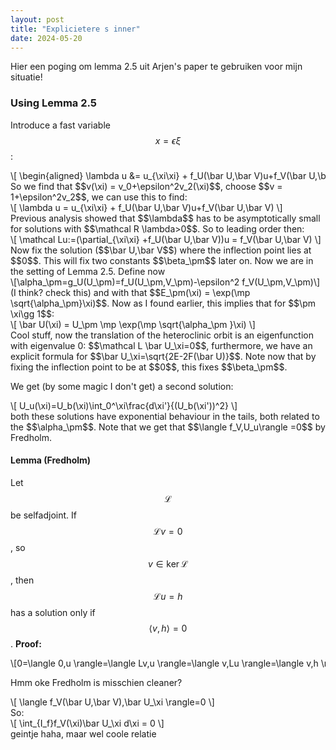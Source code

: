 ```yaml
---
layout: post
title: "Explicietere s inner"
date: 2024-05-20
---
```

<style>
.math-container {
    max-width: 100%; /* Set a maximum width to prevent it from expanding the page */
    overflow-x: auto; /* Enable horizontal scrolling */
    white-space: nowrap; /* Prevent the text from wrapping */
}
</style>
Hier een poging om lemma 2.5 uit Arjen's paper te gebruiken voor mijn situatie!
### Using Lemma 2.5
Introduce a fast variable $$x=\epsilon\xi$$:
<div class="math-container">\[
\begin{aligned}
\lambda u &=  u_{\xi\xi} + f_U(\bar U,\bar V)u+f_V(\bar U,\bar V)v\\
\epsilon^2\lambda v &=  v_{\xi\xi} - \epsilon^2f_U(\bar U,\bar V)u-\epsilon^2f_V(\bar U,\bar V)v
\end{aligned}
\]</div>
So we find that $$v(\xi) = v_0+\epsilon^2v_2(\xi)$$, choose $$v = 1+\epsilon^2v_2$$, we can use this to find:
<div class="math-container">\[
\lambda u =  u_{\xi\xi} + f_U(\bar U,\bar V)u+f_V(\bar U,\bar V)
\]</div>
Previous analysis showed that $$\lambda$$ has to be asymptotically small for solutions with $$\mathcal R \lambda>0$$. So to leading order then:
<div class="math-container">\[
\mathcal Lu:=(\partial_{\xi\xi} +f_U(\bar U,\bar V))u =  f_V(\bar U,\bar V)
\]</div>
Now fix the solution ($$\bar U,\bar V$$) where the inflection point lies at $$0$$. This will fix two constants $$\beta_\pm$$ later on.
Now we are in the setting of Lemma 2.5. Define now 
<div class="math-container">\[\alpha_\pm=g_U(U_\pm)=f_U(U_\pm,V_\pm)-\epsilon^2 f_V(U_\pm,V_\pm)\]</div>
(I think? check this)
and with that $$E_\pm(\xi) = \exp(\mp \sqrt{\alpha_\pm}\xi)$$. Now as I found earlier, this implies that for $$\pm \xi\gg 1$$:
<div class="math-container">\[
\bar U(\xi) = U_\pm \mp \exp(\mp \sqrt{\alpha_\pm }\xi)
\]</div>
Cool stuff, now the translation of the heteroclinic orbit is an eigenfunction with eigenvalue 0: $$\mathcal L \bar U_\xi=0$$, furthermore, we have an explicit formula for $$\bar U_\xi=\sqrt{2E-2F(\bar U)}$$. Note now that by fixing the inflection point to be at $$0$$, this fixes $$\beta_\pm$$. 


We get (by some magic I don't get) a second solution:
<div class="math-container">\[
U_u(\xi)=U_b(\xi)\int_0^\xi\frac{d\xi'}{(U_b(\xi'))^2}
\]</div>
both these solutions have exponential behaviour in the tails, both related to the $$\alpha_\pm$$. 
Note that we get that $$\langle f_V,U_u\rangle =0$$ by Fredholm. 


#### Lemma (Fredholm)
Let $$\mathcal L$$ be selfadjoint. If $$\mathcal L v=0$$, so $$v\in \ker \mathcal L$$ , then $$\mathcal L u=h$$ has a solution only if $$\langle v,h\rangle=0$$. 
**Proof:**
<div class="math-container">\[0=\langle 0,u \rangle=\langle Lv,u \rangle=\langle v,Lu \rangle=\langle v,h \rangle\]</div>



Hmm oke Fredholm is misschien cleaner?
<div class="math-container">\[
\langle f_V(\bar U,\bar V),\bar U_\xi \rangle=0
\]</div>
So:
<div class="math-container">\[
\int_{I_f}f_V(\xi)\bar U_\xi d\xi  = 0
\]</div>
geintje haha, maar wel coole relatie


